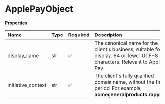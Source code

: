 # ApplePayObject

**Properties**

| Name               | Type | Required | Description                                                                                                              |
| :----------------- | :--- | :------- | :----------------------------------------------------------------------------------------------------------------------- |
| display_name       | str  | ✅       | The canonical name for the client's business, suitable for display. 64 or fewer UTF-8 characters. Relevant to Apple Pay. |
| initiative_context | str  | ✅       | The client's fully qualified domain name, without the final period. For example, **acmegeneralproducts.rapyd.net**       |
